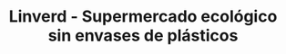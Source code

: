 ---
title: "Linverd - Supermercado ecológico sin envases de plásticos"
url: /barcelona/linverd-supermercado-ecologico-sin-envases-de-plasticos/
shop: frutería
---